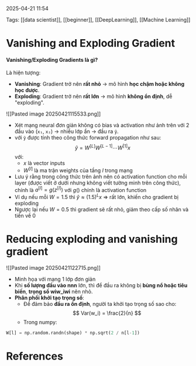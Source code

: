 2025-04-21 11:54


Tags: [[data scientist]], [[beginner]], [[DeepLearning]], [[Machine Learning]]

# Vanishing and Exploding Gradient

#### **Vanishing/Exploding Gradients là gì?**
Là hiện tượng:
- **Vanishing**: Gradient trở nên **rất nhỏ** → mô hình **học chậm hoặc không học được**.
- **Exploding**: Gradient trở nên **rất lớn** → mô hình **không ổn định**, dễ "exploding".

![[Pasted image 20250421115533.png]]
- Xét mạng neural đơn giản không có bias và activation như ảnh trên với 2 đầu vào (`x₁`, `x₂`) → nhiều lớp ẩn → đầu ra `ŷ`.
- với `ŷ` được tính theo công thức forward propagation như sau:
$$\hat{y} = W^{[L]} W^{[L-1]} \cdots W^{[1]} x$$
với:
	- $x$ là vector inputs 
	- $W^{[l]}$ là ma trận weights của tầng $l$ trong mạng
- Lưu ý rằng trong công thức trên ảnh nên có activation function cho mỗi layer (được viết ở dưới nhưng không viết tường minh trên công thức), chính là $a^{[l]} = g(z^{[l]})$ với $g()$ chính là activation function
- Ví dụ nếu mỗi $W = 1.5$ thì $\hat{y} \approx (1.5)^L x$ => rất lớn, khiến cho gradient bị exploding
- Ngược lại nếu $W = 0.5$ thì gradient sẽ rất nhỏ, giảm theo cấp số nhân và tiến về 0
# Reducing exploding and vanishing gradient

![[Pasted image 20250421122715.png]]

- Minh họa với mạng 1 lớp đơn giản
-  Khi **số lượng đầu vào nnn** lớn, thì để đầu ra không bị **bùng nổ hoặc tiêu biến**, **trọng số wiw_iwi​** nên nhỏ.
- **Phân phối khởi tạo trọng số**:  
    - Để đảm bảo **đầu ra ổn định**, người ta khởi tạo trọng số sao cho: $$ Var(w_i) = \frac{2}{n} $$
    - Trong numpy:
```python
W[l] = np.random.randn(shape) * np.sqrt(2 / n[l-1])
```

# References

